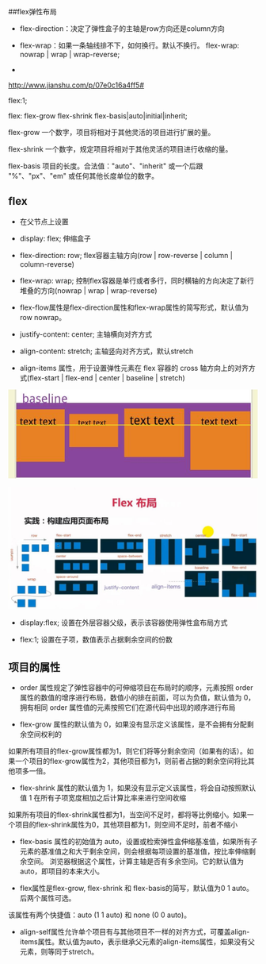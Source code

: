 ##flex弹性布局

- flex-direction：决定了弹性盒子的主轴是row方向还是column方向

- flex-wrap：如果一条轴线排不下，如何换行。默认不换行。 flex-wrap: nowrap | wrap | wrap-reverse;

- 


























http://www.jianshu.com/p/07e0c16a4ff5#

flex:1;

flex: flex-grow flex-shrink flex-basis\|auto\|initial\|inherit;

flex-grow    一个数字，项目将相对于其他灵活的项目进行扩展的量。

flex-shrink    一个数字，规定项目将相对于其他灵活的项目进行收缩的量。

flex-basis    项目的长度。合法值："auto"、"inherit" 或一个后跟 "%"、"px"、"em" 或任何其他长度单位的数字。

## flex

* 在父节点上设置

- display: flex;    伸缩盒子

- flex-direction: row;    flex容器主轴方向\(row \| row-reverse \| column \| column-reverse\)

- flex-wrap: wrap;    控制flex容器是单行或者多行，同时横轴的方向决定了新行堆叠的方向\(nowrap \| wrap \| wrap-reverse\)

- flex-flow属性是flex-direction属性和flex-wrap属性的简写形式，默认值为row nowrap。

- justify-content: center;    主轴横向对齐方式

- align-content: stretch;    主轴竖向对齐方式，默认stretch

- align-items 属性，用于设置弹性元素在 flex 容器的 cross 轴方向上的对齐方式(flex-start \| flex-end \| center \| baseline \| stretch\)

![](/assets/360截图20171120204939943.jpg)

![](/assets/360截图20171117132227121.jpg)

- display:flex; 设置在外层容器父级，表示该容器使用弹性盒布局方式

- flex:1; 设置在子项，数值表示占据剩余空间的份数

## 

## 

## 项目的属性

* order 属性规定了弹性容器中的可伸缩项目在布局时的顺序，元素按照 order 属性的数值的增序进行布局，数值小的排在前面，可以为负值，默认值为 0，拥有相同 order 属性值的元素按照它们在源代码中出现的顺序进行布局

* flex-grow 属性的默认值为 0，如果没有显示定义该属性，是不会拥有分配剩余空间权利的

如果所有项目的flex-grow属性都为1，则它们将等分剩余空间（如果有的话）。如果一个项目的flex-grow属性为2，其他项目都为1，则前者占据的剩余空间将比其他项多一倍。

* flex-shrink 属性的默认值为 1，如果没有显示定义该属性，将会自动按照默认值 1 在所有子项宽度相加之后计算比率来进行空间收缩

如果所有项目的flex-shrink属性都为1，当空间不足时，都将等比例缩小。如果一个项目的flex-shrink属性为0，其他项目都为1，则空间不足时，前者不缩小

* flex-basis 属性的初始值为 auto，设置或检索弹性盒伸缩基准值，如果所有子元素的基准值之和大于剩余空间，则会根据每项设置的基准值，按比率伸缩剩余空间。
浏览器根据这个属性，计算主轴是否有多余空间。它的默认值为auto，即项目的本来大小。

* flex属性是flex-grow, flex-shrink 和 flex-basis的简写，默认值为0 1 auto。后两个属性可选。

该属性有两个快捷值：auto \(1 1 auto\) 和 none \(0 0 auto\)。

* align-self属性允许单个项目有与其他项目不一样的对齐方式，可覆盖align-items属性。默认值为auto，表示继承父元素的align-items属性，如果没有父元素，则等同于stretch。




